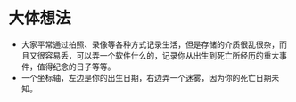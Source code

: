 # 大体想法

* 大家平常通过拍照、录像等各种方式记录生活，但是存储的介质很乱很杂，而且又很容易丢，可以弄一个软件什么的，记录你从出生到死亡所经历的重大事件，值得纪念的日子等等。
* 一个坐标轴，左边是你的出生日期，右边弄一个迷雾，因为你的死亡日期未知。